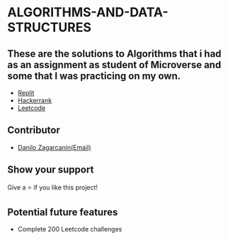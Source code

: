 # ALGORITHMS-AND-DATA-STRUCTURES
## These are the solutions to Algorithms that i had as an assignment as student of Microverse and some that I was practicing on my own.
* [Replit](https://repl.it/)
* [Hackerrank](https://www.hackerrank.com/)
* [Leetcode](https://leetcode.com/)
## Contributor 
* [Danilo Zagarcanin](https://github.com/danilozag1992)[(Email)](mailto:danilozagarcanin@gmail.com)

## Show your support

Give a ⭐️ if you like this project!

## Potential future features 
*  Complete 200 Leetcode challenges

